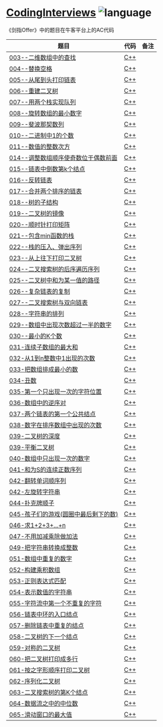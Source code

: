 # [CodingInterviews](https://github.com/Sixzeroo/CodingInterviews) ![language](https://img.shields.io/badge/language-C%2B%2B-yellow.svg)

《剑指Offer》中的题目在牛客平台上的AC代码

| 题目 | 代码 | 备注 |
| ---- | ---- | ---- |
|  [003--二维数组中的查找](http://www.nowcoder.com/practice/abc3fe2ce8e146608e868a70efebf62e?tpId=13&tqId=11154&rp=1&ru=/ta/coding-interviews&qru=/ta/coding-interviews/question-ranking)   | [C++](./C++/003.cpp) | | 
|  [004--替换空格](http://www.nowcoder.com/practice/4060ac7e3e404ad1a894ef3e17650423?tpId=13&tqId=11155&rp=1&ru=/ta/coding-interviews&qru=/ta/coding-interviews/question-ranking)   | [C++](./C++/004.cpp) | | 
|  [005--从尾到头打印链表](http://www.nowcoder.com/practice/d0267f7f55b3412ba93bd35cfa8e8035?tpId=13&tqId=11156&rp=1&ru=/ta/coding-interviews&qru=/ta/coding-interviews/question-ranking)  | [C++](./C++/005.cpp) | | 
|  [006--重建二叉树](http://www.nowcoder.com/practice/8a19cbe657394eeaac2f6ea9b0f6fcf6?tpId=13&tqId=11157&rp=1&ru=%2Fta%2Fcoding-interviews&qru=%2Fta%2Fcoding-interviews%2Fquestion-ranking)  | [C++](./C++/006.cpp) | | 
| [007--用两个栈实现队列](http://www.nowcoder.com/practice/54275ddae22f475981afa2244dd448c6?tpId=13&tqId=11158&rp=1&ru=/ta/coding-interviews&qru=/ta/coding-interviews/question-rankingg)  | [C++](./C++/007.cpp) | | 
| [008--旋转数组的最小数字](http://www.nowcoder.com/practice/9f3231a991af4f55b95579b44b7a01ba?tpId=13&tqId=11159&rp=1&ru=%2Fta%2Fcoding-interviews&qru=%2Fta%2Fcoding-interviews%2Fquestion-rankingg)   | [C++](./C++/008.cpp) | | 
| [009--斐波那契数列](http://www.nowcoder.com/practice/c6c7742f5ba7442aada113136ddea0c3?tpId=13&tqId=11160&rp=1&ru=%2Fta%2Fcoding-interviews&qru=%2Fta%2Fcoding-interviews%2Fquestion-rankingg)  | [C++](./C++/009.cpp) | | 
| [010--二进制中1的个数](http://www.nowcoder.com/practice/c6c7742f5ba7442aada113136ddea0c3?tpId=13&tqId=11160&rp=1&ru=%2Fta%2Fcoding-interviews&qru=%2Fta%2Fcoding-interviews%2Fquestion-rankingg)  | [C++](./C++/010.cpp) | | 
| [011--数值的整数次方](http://www.nowcoder.com/practice/1a834e5e3e1a4b7ba251417554e07c00?tpId=13&tqId=11165&rp=1&ru=/ta/coding-interviews&qru=/ta/coding-interviews/question-ranking)  | [C++](./C++/011.cpp) | | 
| [014--调整数组顺序使奇数位于偶数前面](http://www.nowcoder.com/practice/beb5aa231adc45b2a5dcc5b62c93f593?tpId=13&tqId=11166&rp=1&ru=%2Fta%2Fcoding-interviews&qru=%2Fta%2Fcoding-interviews%2Fquestion-ranking)  | [C++](./C++/014.cpp) | | 
| [015--链表中倒数第k个结点](http://www.nowcoder.com/practice/529d3ae5a407492994ad2a246518148a?tpId=13&tqId=11167&rp=1&ru=%2Fta%2Fcoding-interviews&qru=%2Fta%2Fcoding-interviews%2Fquestion-ranking)  | [C++](./C++/015.cpp) | | 
| [016--反转链表](http://www.nowcoder.com/practice/75e878df47f24fdc9dc3e400ec6058ca?tpId=13&tqId=11168&rp=1&ru=%2Fta%2Fcoding-interviews&qru=%2Fta%2Fcoding-interviews%2Fquestion-ranking)  | [C++](./C++/016.cpp) | | 
| [017--合并两个排序的链表](http://www.nowcoder.com/practice/d8b6b4358f774294a89de2a6ac4d9337?tpId=13&tqId=11169&rp=1&ru=%2Fta%2Fcoding-interviews&qru=%2Fta%2Fcoding-interviews%2Fquestion-ranking)  | [C++](./C++/017.cpp) | | 
| [018--树的子结构](http://www.nowcoder.com/practice/6e196c44c7004d15b1610b9afca8bd88?tpId=13&tqId=11170&rp=1&ru=/ta/coding-interviews&qru=/ta/coding-interviews/question-ranking)  | [C++](./C++/018.cpp) | | 
| [019--二叉树的镜像](http://www.nowcoder.com/practice/564f4c26aa584921bc75623e48ca3011?tpId=13&tqId=11171&rp=1&ru=/ta/coding-interviews&qru=/ta/coding-interviews/question-ranking)  | [C++](./C++/019.cpp) | | 
| [020--顺时针打印矩阵](http://www.nowcoder.com/practice/9b4c81a02cd34f76be2659fa0d54342a?tpId=13&tqId=11172&rp=1&ru=/ta/coding-interviews&qru=/ta/coding-interviews/question-ranking)  | [C++](./C++/020.cpp) | | 
| [021--包含min函数的栈](http://www.nowcoder.com/practice/4c776177d2c04c2494f2555c9fcc1e49?tpId=13&tqId=11173&rp=1&ru=/ta/coding-interviews&qru=/ta/coding-interviews/question-ranking)  | [C++](./C++/021.cpp) | | 
| [022--栈的压入、弹出序列](http://www.nowcoder.com/practice/d77d11405cc7470d82554cb392585106?tpId=13&tqId=11174&rp=1&ru=%2Fta%2Fcoding-interviews&qru=%2Fta%2Fcoding-interviews%2Fquestion-ranking)  | [C++](./C++/022.cpp) | | 
| [023--从上往下打印二叉树](http://www.nowcoder.com/practice/7fe2212963db4790b57431d9ed259701?tpId=13&tqId=11175&rp=2&ru=/ta/coding-interviews&qru=/ta/coding-interviews/question-ranking)  | [C++](./C++/023.cpp) | | 
| [024--二叉搜索树的后序遍历序列](http://www.nowcoder.com/practice/a861533d45854474ac791d90e447bafd?tpId=13&tqId=11176&rp=2&ru=/ta/coding-interviews&qru=/ta/coding-interviews/question-ranking)  | [C++](./C++/024.cpp) | | 
| [025--二叉树中和为某一值的路径](http://www.nowcoder.com/practice/b736e784e3e34731af99065031301bca?tpId=13&tqId=11177&rp=2&ru=%2Fta%2Fcoding-interviews&qru=%2Fta%2Fcoding-interviews%2Fquestion-ranking)  | [C++](./C++/025.cpp) | | 
| [026--复杂链表的复制](http://www.nowcoder.com/practice/f836b2c43afc4b35ad6adc41ec941dba?tpId=13&tqId=11178&rp=2&ru=%2Fta%2Fcoding-interviews&qru=%2Fta%2Fcoding-interviews%2Fquestion-ranking)  | [C++](./C++/026.cpp) | | 
| [027--二叉搜索树与双向链表](http://www.nowcoder.com/practice/947f6eb80d944a84850b0538bf0ec3a5?tpId=13&tqId=11179&rp=2&ru=%2Fta%2Fcoding-interviews&qru=%2Fta%2Fcoding-interviews%2Fquestion-ranking)  | [C++](./C++/027.cpp) | | 
| [028--字符串的排列](http://www.nowcoder.com/practice/fe6b651b66ae47d7acce78ffdd9a96c7?tpId=13&tqId=11180&rp=2&ru=%2Fta%2Fcoding-interviews&qru=%2Fta%2Fcoding-interviews%2Fquestion-ranking)  | [C++](./C++/028.cpp) | | 
| [029--数组中出现次数超过一半的数字](http://www.nowcoder.com/practice/e8a1b01a2df14cb2b228b30ee6a92163?tpId=13&tqId=11181&rp=2&ru=/ta/coding-interviews&qru=/ta/coding-interviews/question-ranking)  | [C++](./C++/029.cpp) | | 
| [030--最小的K个数](http://www.nowcoder.com/practice/6a296eb82cf844ca8539b57c23e6e9bf?tpId=13&tqId=11182&rp=2&ru=%2Fta%2Fcoding-interviews&qru=%2Fta%2Fcoding-interviews%2Fquestion-ranking)  | [C++](./C++/030.cpp) | | 
| [031-连续子数组的最大和](http://www.nowcoder.com/practice/459bd355da1549fa8a49e350bf3df484?tpId=13&tqId=11183&rp=2&ru=%2Fta%2Fcoding-interviews&qru=%2Fta%2Fcoding-interviews%2Fquestion-ranking)  | [C++](./C++/031.cpp) | | 
| [032-从1到n整数中1出现的次数](http://www.nowcoder.com/practice/bd7f978302044eee894445e244c7eee6?tpId=13&tqId=11184&rp=2&ru=%2Fta%2Fcoding-interviews&qru=%2Fta%2Fcoding-interviews%2Fquestion-ranking)  | [C++](./C++/032.cpp) | | 
| [033-把数组排成最小的数](http://www.nowcoder.com/practice/8fecd3f8ba334add803bf2a06af1b993?tpId=13&tqId=11185&rp=2&ru=%2Fta%2Fcoding-interviews&qru=%2Fta%2Fcoding-interviews%2Fquestion-ranking)  | [C++](./C++/033.cpp) | | 
| [034-丑数](http://www.nowcoder.com/practice/6aa9e04fc3794f68acf8778237ba065b?tpId=13&tqId=11186&rp=2&ru=%2Fta%2Fcoding-interviews&qru=%2Fta%2Fcoding-interviews%2Fquestion-ranking)  | [C++](./C++/034.cpp) | | 
| [035-第一个只出现一次的字符位置](http://www.nowcoder.com/practice/1c82e8cf713b4bbeb2a5b31cf5b0417c?tpId=13&tqId=11187&rp=2&ru=%2Fta%2Fcoding-interviews&qru=%2Fta%2Fcoding-interviews%2Fquestion-ranking)  | [C++](./C++/035.cpp) | | 
| [036-数组中的逆序对](http://www.nowcoder.com/practice/96bd6684e04a44eb80e6a68efc0ec6c5?tpId=13&tqId=11188&rp=2&ru=%2Fta%2Fcoding-interviews&qru=%2Fta%2Fcoding-interviews%2Fquestion-ranking)  | [C++](./C++/036.cpp) | | 
| [037-两个链表的第一个公共结点](http://www.nowcoder.com/practice/6ab1d9a29e88450685099d45c9e31e46?tpId=13&tqId=11189&rp=2&ru=%2Fta%2Fcoding-interviews&qru=%2Fta%2Fcoding-interviews%2Fquestion-ranking)  | [C++](./C++/037.cpp) | | 
| [038-数字在排序数组中出现的次数](http://www.nowcoder.com/practice/70610bf967994b22bb1c26f9ae901fa2?tpId=13&tqId=11190&rp=2&ru=%2Fta%2Fcoding-interviews&qru=%2Fta%2Fcoding-interviews%2Fquestion-ranking)  | [C++](./C++/038.cpp) | | 
| [039-二叉树的深度](http://www.nowcoder.com/practice/435fb86331474282a3499955f0a41e8b?tpId=13&tqId=11191&rp=2&ru=%2Fta%2Fcoding-interviews&qru=%2Fta%2Fcoding-interviews%2Fquestion-ranking)  | [C++](./C++/039.cpp) | | 
| [039-平衡二叉树](http://www.nowcoder.com/practice/8b3b95850edb4115918ecebdf1b4d222?tpId=13&tqId=11192&rp=2&ru=%2Fta%2Fcoding-interviews&qru=%2Fta%2Fcoding-interviews%2Fquestion-ranking)  | [C++](./C++/039-1.cpp) | | 
| [040-数组中只出现一次的数字](http://www.nowcoder.com/practice/e02fdb54d7524710a7d664d082bb7811?tpId=13&tqId=11193&rp=2&ru=%2Fta%2Fcoding-interviews&qru=%2Fta%2Fcoding-interviews%2Fquestion-ranking)  | [C++](./C++/040.cpp) | | 
| [041-和为S的连续正数序列](http://www.nowcoder.com/practice/c451a3fd84b64cb19485dad758a55ebe?tpId=13&tqId=11194&rp=2&ru=%2Fta%2Fcoding-interviews&qru=%2Fta%2Fcoding-interviews%2Fquestion-ranking)  | [C++](./C++/041.cpp) | | 
| [042-翻转单词顺序列](http://www.nowcoder.com/practice/3194a4f4cf814f63919d0790578d51f3?tpId=13&tqId=11197&rp=2&ru=%2Fta%2Fcoding-interviews&qru=%2Fta%2Fcoding-interviews%2Fquestion-ranking)  | [C++](./C++/042.cpp) | | 
| [042-左旋转字符串](http://www.nowcoder.com/practice/12d959b108cb42b1ab72cef4d36af5ec?tpId=13&tqId=11196&rp=2&ru=%2Fta%2Fcoding-interviews&qru=%2Fta%2Fcoding-interviews%2Fquestion-ranking)  | [C++](./C++/042.cpp) | | 
| [044-扑克牌顺子](http://www.nowcoder.com/practice/762836f4d43d43ca9deb273b3de8e1f4?tpId=13&tqId=11198&rp=2&ru=%2Fta%2Fcoding-interviews&qru=%2Fta%2Fcoding-interviews%2Fquestion-ranking)  | [C++](./C++/044.cpp) | | 
| [045-孩子们的游戏(圆圈中最后剩下的数)](http://www.nowcoder.com/practice/f78a359491e64a50bce2d89cff857eb6?tpId=13&tqId=11199&rp=2&ru=%2Fta%2Fcoding-interviews&qru=%2Fta%2Fcoding-interviews%2Fquestion-ranking)  | [C++](./C++/045.cpp) | | 
| [046-求1+2+3+...+n](http://www.nowcoder.com/practice/7a0da8fc483247ff8800059e12d7caf1?tpId=13&tqId=11200&rp=2&ru=%2Fta%2Fcoding-interviews&qru=%2Fta%2Fcoding-interviews%2Fquestion-ranking)  | [C++](./C++/046.cpp) | | 
| [047-不用加减乘除做加法](http://www.nowcoder.com/practice/59ac416b4b944300b617d4f7f111b215?tpId=13&tqId=11201&rp=2&ru=%2Fta%2Fcoding-interviews&qru=%2Fta%2Fcoding-interviews%2Fquestion-ranking)  | [C++](./C++/047.cpp) | | 
| [049-把字符串转换成整数](http://www.nowcoder.com/practice/1277c681251b4372bdef344468e4f26e?tpId=13&tqId=11202&rp=2&ru=%2Fta%2Fcoding-interviews&qru=%2Fta%2Fcoding-interviews%2Fquestion-ranking)  | [C++](./C++/049.cpp) | | 
| [051-数组中重复的数字](http://www.nowcoder.com/practice/623a5ac0ea5b4e5f95552655361ae0a8?tpId=13&tqId=11203&rp=2&ru=%2Fta%2Fcoding-interviews&qru=%2Fta%2Fcoding-interviews%2Fquestion-ranking)  | [C++](./C++/051.cpp) | | 
| [052-构建乘积数组](http://www.nowcoder.com/practice/94a4d381a68b47b7a8bed86f2975db46?tpId=13&tqId=11204&rp=2&ru=%2Fta%2Fcoding-interviews&qru=%2Fta%2Fcoding-interviews%2Fquestion-ranking)  | [C++](./C++/052.cpp) | | 
| [053-正则表达式匹配](http://www.nowcoder.com/practice/45327ae22b7b413ea21df13ee7d6429c?tpId=13&tqId=11205&rp=2&ru=%2Fta%2Fcoding-interviews&qru=%2Fta%2Fcoding-interviews%2Fquestion-ranking)  | [C++](./C++/053.cpp) | | 
| [054-表示数值的字符串](http://www.nowcoder.com/practice/6f8c901d091949a5837e24bb82a731f2?tpId=13&tqId=11206&rp=2&ru=%2Fta%2Fcoding-interviews&qru=%2Fta%2Fcoding-interviews%2Fquestion-ranking)  | [C++](./C++/054.cpp) | | 
| [055-字符流中第一个不重复的字符](http://www.nowcoder.com/practice/00de97733b8e4f97a3fb5c680ee10720?tpId=13&tqId=11207&rp=3&ru=/ta/coding-interviews&qru=/ta/coding-interviews/question-ranking)  | [C++](./C++/055.cpp) | | 
| [056-链表中环的入口结点](http://www.nowcoder.com/practice/253d2c59ec3e4bc68da16833f79a38e4?tpId=13&tqId=11208&rp=3&ru=%2Fta%2Fcoding-interviews&qru=%2Fta%2Fcoding-interviews%2Fquestion-ranking)  | [C++](./C++/056.cpp) | | 
| [057-删除链表中重复的结点](http://www.nowcoder.com/practice/fc533c45b73a41b0b44ccba763f866ef?tpId=13&tqId=11209&rp=3&ru=%2Fta%2Fcoding-interviews&qru=%2Fta%2Fcoding-interviews%2Fquestion-ranking)  | [C++](./C++/057.cpp) | | 
| [058-二叉树的下一个结点](http://www.nowcoder.com/practice/9023a0c988684a53960365b889ceaf5e?tpId=13&tqId=11210&rp=3&ru=%2Fta%2Fcoding-interviews&qru=%2Fta%2Fcoding-interviews%2Fquestion-ranking)  | [C++](./C++/058.cpp) | | 
| [059-对称的二叉树](http://www.nowcoder.com/practice/ff05d44dfdb04e1d83bdbdab320efbcb?tpId=13&tqId=11211&rp=3&ru=%2Fta%2Fcoding-interviews&qru=%2Fta%2Fcoding-interviews%2Fquestion-ranking)  | [C++](./C++/059.cpp) | | 
| [060-把二叉树打印成多行](http://www.nowcoder.com/practice/445c44d982d04483b04a54f298796288?tpId=13&tqId=11213&rp=3&ru=/ta/coding-interviews&qru=/ta/coding-interviews/question-ranking)  | [C++](./C++/060.cpp) | | 
| [061-按之字形顺序打印二叉树](http://www.nowcoder.com/practice/91b69814117f4e8097390d107d2efbe0?rp=3)  | [C++](./C++/061.cpp) | | 
| [062-序列化二叉树](http://www.nowcoder.com/practice/cf7e25aa97c04cc1a68c8f040e71fb84?tpId=13&tqId=11214&rp=4)  | [C++](./C++/062.cpp) | | 
| [063-二叉搜索树的第K个结点](http://www.nowcoder.com/practice/ef068f602dde4d28aab2b210e859150a?tpId=13&tqId=11215&rp=4)  | [C++](./C++/063.cpp) | | 
| [064-数据流之中的中位数](http://www.nowcoder.com/practice/9be0172896bd43948f8a32fb954e1be1?tpId=13&tqId=11216&rp=4)  | [C++](./C++/064.cpp) | | 
| [065-滑动窗口的最大值](http://www.nowcoder.com/practice/1624bc35a45c42c0bc17d17fa0cba788?tpId=13&tqId=11217&rp=4)  | [C++](./C++/065.cpp) | | 